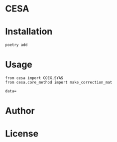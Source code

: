 # CESA

# Installation
```
poetry add 
```

# Usage
```
from cesa import COEX,SYAS
from cesa.core_method import make_correction_mat

data=
```

# Author

# License

